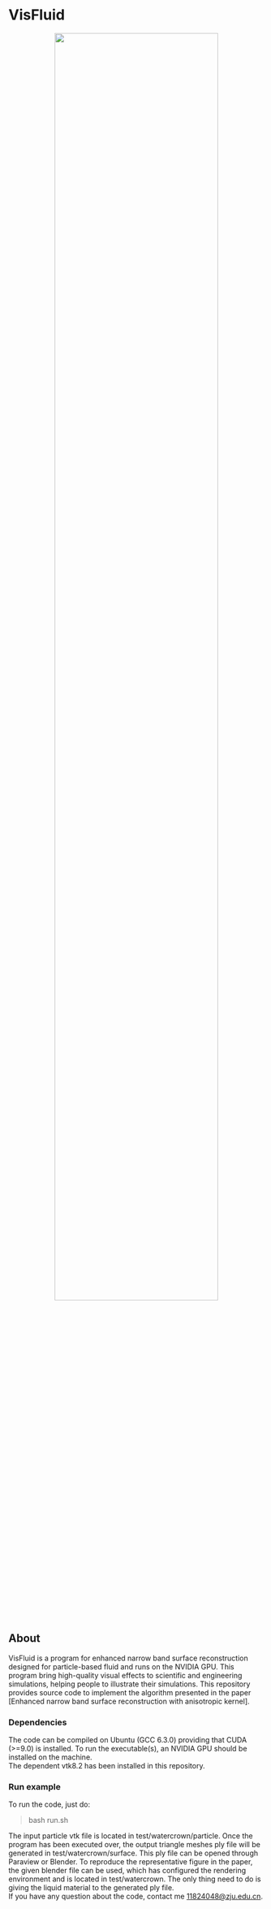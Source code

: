 # **VisFluid** 

<p align="center">
    <img src="./assets/david_pacthes.png" width="80%"><br>
</p>

## **About**
VisFluid is a program for enhanced narrow band surface reconstruction designed for particle-based fluid and runs on the NVIDIA GPU. This program bring high-quality visual effects to scientific and engineering simulations, helping people to illustrate their simulations. This repository provides source code to implement the algorithm presented in the paper [Enhanced narrow band surface reconstruction with anisotropic kernel].  

### **Dependencies**
The code can be compiled on Ubuntu (GCC 6.3.0) providing that CUDA (>=9.0) is installed. To run the executable(s), an NVIDIA GPU should be installed on the machine.  
The dependent vtk8.2 has been installed in this repository.

### **Run example**
To run the code, just do:  
> bash run.sh  

The input particle vtk file is located in test/watercrown/particle. Once the program has been executed over, the output triangle meshes ply file will be generated in test/watercrown/surface. This ply file can be opened through Paraview or Blender. To reproduce the representative figure in the paper, the given blender file can be used, which has configured the rendering environment and is located in test/watercrown. The only thing need to do is giving the liquid material to the generated ply file.  
If you have any question about the code, contact me 11824048@zju.edu.cn.

